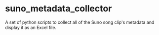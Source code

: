 # suno_metadata_collector
A set of python scripts to collect all of the Suno song clip's metadata and display it as an Excel file.
